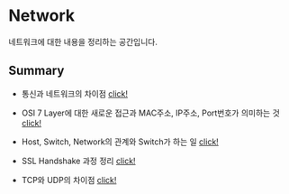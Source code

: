 # Network

네트워크에 대한 내용을 정리하는 공간입니다.

## Summary

- 통신과 네트워크의 차이점 [click!](https://github.com/Ohjiwoo-lab/TIL/blob/main/Network/Communications_vs_Network.md)

- OSI 7 Layer에 대한 새로운 접근과 MAC주소, IP주소, Port번호가 의미하는 것 [click!](https://github.com/Ohjiwoo-lab/TIL/blob/main/Network/01_Network_Overview.md)

- Host, Switch, Network의 관계와 Switch가 하는 일 [click!](https://github.com/Ohjiwoo-lab/TIL/blob/main/Network/02_What_is_Switch.md)

- SSL Handshake 과정 정리 [click!](https://github.com/Ohjiwoo-lab/TIL/blob/main/Network/SSL_Handshake.md)

- TCP와 UDP의 차이점 [click!](https://github.com/Ohjiwoo-lab/TIL/blob/main/Network/TCP_and_UDP.md)